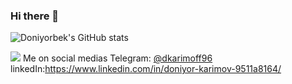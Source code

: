 ### Hi there 👋

<!--
**karimoff96/karimoff96** is a ✨ _special_ ✨ repository because its `README.md` (this file) appears on your GitHub profile.

Here are some ideas to get you started:

- 🔭 I’m currently working on ...
- 🌱 I’m currently learning ...
- 👯 I’m looking to collaborate on ...
- 🤔 I’m looking for help with ...
- 💬 Ask me about ...
- 📫 How to reach me: ...
- 😄 Pronouns: ...
- ⚡ Fun fact: ...
-->
![Doniyorbek's GitHub stats](https://github-readme-stats.vercel.app/api?username=karimoff96&count_private=true&theme=dark&show_icons=true)

![](https://leetcard.jacoblin.cool/dkarimoff96?theme=nord&font=Texturina&ext=activity)
Me on social medias
Telegram: [@dkarimoff96](https://t.me/dkarimoff96)
linkedIn:https://www.linkedin.com/in/doniyor-karimov-9511a8164/
